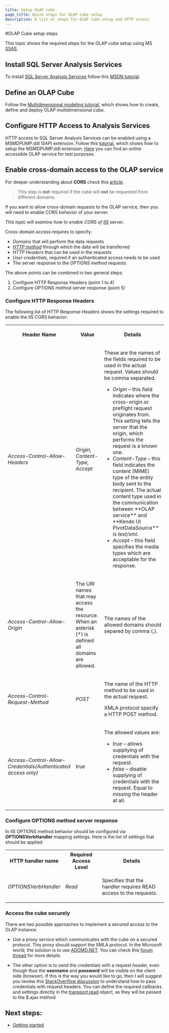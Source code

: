 ```yaml
---
title: Setup OLAP cube
page_title: Quick steps for OLAP cube setup
description: A list of steps for OLAP cube setup and HTTP access
---
```


#OLAP Cube setup steps

This topic shows the required steps for the OLAP cube setup using MS [SSAS](http://technet.microsoft.com/en-us/library/ms175609(v=sql.90).aspx).

## Install SQL Server Analysis Services

To install [SQL Server Analysis Services](http://technet.microsoft.com/en-us/library/ms175609(v=sql.90).aspx) follow this [MSDN tutorial](http://msdn.microsoft.com/en-us/library/hh403424(v=sql.110).aspx).

## Define an OLAP Cube
Follow the [Multidimensional modeling tutorial](http://msdn.microsoft.com/en-us/library/ms170208(v=sql.110).aspx), which shows how to create, define and deploy OLAP multidimensional cube.

## Configure HTTP Access to Analysis Services
HTTP access to SQL Server Analysis Services can be enabled using a MSMDPUMP.ddl ISAPI extension. Follow this [tutorial](http://technet.microsoft.com/en-us/library/gg492140.aspx), which shows how to setup the MSMDPUMP.ddl extension. [Here](http://demos.telerik.com/olap/msmdpump.dll) you can find an online accessible OLAP service for test purposes.

## Enable cross-domain access to the OLAP service

For deeper understanding about **CORS** check this [article](https://developer.mozilla.org/en-US/docs/Web/HTTP/Access_control_CORS).

>This step is **not** required if the cube will **not** be requested from different domains.

If you want to allow cross-domain requests to the OLAP service, then you will need to enable CORS behavior of your server.

*This topic will examine how to enable CORS of [IIS](http://www.iis.net/)* server.

Cross-domain access requires to specify:

- *Domains* that will perform the data requests
- *[HTTP method](http://www.w3.org/Protocols/rfc2616/rfc2616-sec9.html)* through which the data will be transferred
- *HTTP Headers* that can be used in the requests
- *User credentials*,  required if an authenticated access needs to be used
- The server response to the *OPTIONS method* requests

The above points can be combined in two general steps:

1. Configure HTTP Response Headers (point 1 to 4)
2. Configure OPTIONS method server response (point 5)

### Configure HTTP Response Headers

The following list of HTTP Response Headers shows the settings required to enable the IIS CORS behavior:

<table>
    <tbody>
        <tr>
            <th>
                <p>Header Name</p>
            </th>
            <th>
                <p>Value</p>
            </th>
            <th>
                <p>Details</p>
            </th>
        </tr>
        <tr>
            <td><em>Access-Control-Allow-Headers</em></td>
            <td><em>Origin, Content-Type, Accept</em></td>
            <td>
                <p>These are the names of the fields required to be used in the actual request. Values should be comma separated.</p>
                <ul>
                    <li><em>Origin</em> – this field indicates where the cross-origin or preflight request originates from. This setting tells the server that the origin, which performs the request is a known one.</li>
                    <li><em>Content-Type</em> – this field indicates the content (MIME) type of the entity body sent to the recipient. The actual content type used in the communication between **OLAP service** and **Kendo UI PivotDataSource** is <em>text/xml</em>.</li>
                    <li><em>Accept</em> – this field specifies the media types which are acceptable for the response.</li>
                </ul>
            </td>
        </tr>
        <tr>
            <td><em>Access-Control-Allow-Origin</em></td>
            <td>
                <p>The URI names that may access the resource. When an asterisk (*) is defined all domains are allowed.</p>
            </td>
            <td>
                <p>The names of the allowed domains should separed by comma (,).</p>
            </td>
        </tr>
        <tr>
            <td><em>Access-Control-Request-Method</em></td>
            <td><em>POST</em></td>
            <td>
                <p>The name of the HTTP method to be used in the actual request.</p>
                <p>XMLA protocol specify a HTTP POST method.</p>
            </td>
        </tr>
        <tr>
            <td><em>Access-Control-Allow-Credentials</em><em>(Authenticated access only)</em></td>
            <td><em>true</em></td>
            <td>
                <p>The allowed values are:</p>
                <ul>
                    <li><em>true</em> – allows suppliying of credentials with the request.</li>
                    <li><em>false</em> – disable supplying of credentials with the request. Equal to missing the header at all.</li>
                </ul>
            </td>
        </tr>
    </tbody>
</table>

### Configure OPTIONS method server response

In IIS OPTIONS method behavior should be configured via **OPTIONSVerbHandler** mapping settings. Here is the list of settings that should be applied:

<table>
    <tbody>
        <tr>
            <th>HTTP handler name</th>
            <th>Required Access Level</th>
            <th>Details</th>
        </tr>
        <tr>
            <td><em>OPTIONSVerbHandler</em></td>
            <td><em>Read</em></td>
            <td>
                <p>Specifies that the handler requires READ access to the requests.</p>
            </td>
        </tr>
    </tbody>
</table>

### Access the cube securely

There are two possible approaches to implement a secured access to the OLAP instance:

- Use a proxy service which communicates with the cube on a secured protocol. This proxy should support the XMLA protocol. In the Microsoft world, the solution is to use [ADOMD.NET](https://technet.microsoft.com/en-us/library/ms123483%28v=sql.110%29.aspx).
You can check this [forum thread](http://www.telerik.com/forums/securing-access-to-msmdpump-dll) for more details.

- The other option is to send the credentials with a request header, even though thus the **username** and **password** will be visible on the client side (browser).
If this is the way you would like to go, then I will suggest you review this [StackOverflow discussion](http://stackoverflow.com/questions/14579478/how-to-pass-credentials-for-a-webservice-using-jquery-ajax-call)
to understand how to pass credentials with request headers. You can define the required callbacks and settings directly in the [transport.read](http://docs.telerik.com/kendo-ui/api/javascript/data/datasource#configuration-transport.read) object,
as they will be passed to the $.ajax method.

## Next steps:
- [Getting started](/web/pivotgrid/overview)
